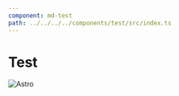 ```yaml
---
component: md-test
path: ../../../../components/test/src/index.ts
---
```

# Test

![Astro](/public/images/default-og-image.png)
